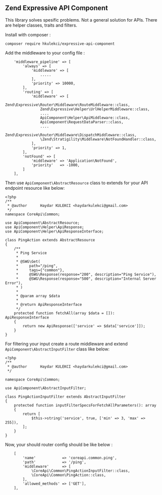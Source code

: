 ## Zend Expressive API Component

This library solves spesific problems. Not a general solution for APIs. There are helper classes, traits and filters.

Install with composer :

```
composer require hkulekci/expressive-api-component
```

Add the middleware to your config file :

```
    'middleware_pipeline' => [
        'always' => [
            'middleware' => [
                .....
            ],
            'priority' => 10000,
        ],
        'routing' => [
            'middleware' => [
                Zend\Expressive\Router\Middleware\RouteMiddleware::class,
                Zend\Expressive\Helper\UrlHelperMiddleware::class,
                ....
                ApiComponent\Helper\ApiMiddleware::class,
                ApiComponent\RequestDataParser::class,
                ....
                Zend\Expressive\Router\Middleware\DispatchMiddleware::class,
                \Zend\Stratigility\Middleware\NotFoundHandler::class,
            ],
            'priority' => 1,
        ],
        'notFound' => [
            'middleware' => 'Application\NotFound',
            'priority'   => -1000,
        ]
    ],
```

Then use `ApiComponent\AbstractResource` class to extends for your API endpoint resource like below:

```
<?php
/**
 * @author      Haydar KULEKCI <haydarkulekci@gmail.com>
 */
namespace CoreApi\Common;

use ApiComponent\AbstractResource;
use ApiComponent\Helper\ApiResponse;
use ApiComponent\Helper\ApiResponseInterface;

class PingAction extends AbstractResource
{
    /**
     * Ping Service
     *
     * @SWG\Get(
     *     path="/ping",
     *     tags={"common"},
     *     @SWG\Response(response="200", description="Ping Service"),
     *     @SWG\Response(response="500", description="Internal Server Error"),
     * )
     *
     * @param array $data
     *
     * @return ApiResponseInterface
     */
    protected function fetchAll(array $data = []): ApiResponseInterface
    {
        return new ApiResponse(['service' => $data['service']]);
    }
}
```

For filtering your input create a route middleware and extend `ApiComponent\AbstractInputFilter` class like below:

```
<?php
/**
 * @author      Haydar KULEKCI <haydarkulekci@gmail.com>
 */

namespace CoreApi\Common;

use ApiComponent\AbstractInputFilter;

class PingActionInputFilter extends AbstractInputFilter
{
    protected function inputFilterSpecsForFetchAllParameters(): array
    {
        return [
            $this->string('service', true, ['min' => 3, 'max' => 255]),
        ];
    }
}
```

Now, your should router config should be like below :

```
    [
        'name'            => 'coreapi.common.ping',
        'path'            => '/ping',
        'middleware'      => [
            \CoreApi\Common\PingActionInputFilter::class,
            \CoreApi\Common\PingAction::class,
        ],
        'allowed_methods' => ['GET'],
    ],
```
